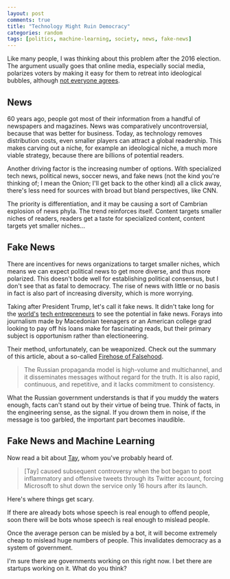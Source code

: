 ```yaml
---
layout: post
comments: true
title: "Technology Might Ruin Democracy"
categories: random
tags: [politics, machine-learning, society, news, fake-news]
---
```



Like many people, I was thinking about this problem after the 2016 election. The argument usually goes that online media, especially social media, polarizes voters by making it easy for them to retreat into ideological bubbles, although [not everyone agrees](https://www.nytimes.com/2017/04/13/us/political-polarization-internet.html).


## News
60 years ago, people got most of their information from a handful of newspapers and magazines. News was comparatively uncontroversial, because that was better for business. Today, as technology removes distribution costs, even smaller players can attract a global readership. This makes carving out a niche, for example an ideological niche, a much more viable strategy, because there are billions of potential readers.

Another driving factor is the increasing number of options. With specialized tech news, political news, soccer news, and fake news (not the kind you're thinking of; I mean the Onion; I'll get back to the other kind) all a click away, there's less need for sources with broad but bland perspectives, like CNN.

The priority is differentiation, and it may be causing a sort of Cambrian explosion of news phyla. The trend reinforces itself. Content targets smaller niches of readers, readers get a taste for specialized content, content targets yet smaller niches...


## Fake News
There are incentives for news organizations to target smaller niches, which means we can expect political news to get more diverse, and thus more polarized. This doesn't bode well for establishing political consensus, but I don't see that as fatal to democracy. The rise of news with little or no basis in fact is also part of increasing diversity, which is more worrying.

Taking after President Trump, let's call it fake news. It didn't take long for the [world's](https://www.wired.com/2017/02/veles-macedonia-fake-news/) [tech entrepreneurs](https://www.nytimes.com/2017/01/18/us/fake-news-hillary-clinton-cameron-harris.html) to see the potential in fake news. Forays into journalism made by Macedonian teenagers or an American college grad looking to pay off his loans make for fascinating reads, but their primary subject is opportunism rather than electioneering.

Their method, unfortunately, can be weaponized. Check out the summary of this article, about a so-called [Firehose of Falsehood](http://www.rand.org/pubs/perspectives/PE198.html).

>The Russian propaganda model is high-volume and multichannel, and it disseminates messages without regard for the truth. It is also rapid, continuous, and repetitive, and it lacks commitment to consistency.

What the Russian government understands is that if you muddy the waters enough, facts can't stand out by their virtue of being true. Think of facts, in the engineering sense, as the signal. If you drown them in noise, if the message is too garbled, the important part becomes inaudible.


## Fake News and Machine Learning
Now read a bit about [Tay](https://en.wikipedia.org/wiki/Tay_(bot)), whom you've probably heard of.

>[Tay] caused subsequent controversy when the bot began to post inflammatory and offensive tweets through its Twitter account, forcing Microsoft to shut down the service only 16 hours after its launch.

Here's where things get scary.

If there are already bots whose speech is real enough to offend people, soon there will be bots whose speech is real enough to mislead people.

Once the average person can be misled by a bot, it will become extremely cheap to mislead huge numbers of people. This invalidates democracy as a system of government.

I'm sure there are governments working on this right now. I bet there are startups working on it. What do you think?
